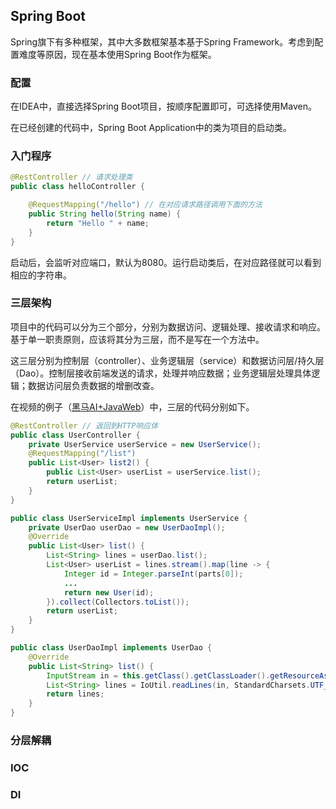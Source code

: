 ## Spring Boot

Spring旗下有多种框架，其中大多数框架基本基于Spring Framework。考虑到配置难度等原因，现在基本使用Spring Boot作为框架。

### 配置

在IDEA中，直接选择Spring Boot项目，按顺序配置即可，可选择使用Maven。

在已经创建的代码中，Spring Boot Application中的类为项目的启动类。

### 入门程序

```Java
@RestController // 请求处理类
public class helloController {

    @RequestMapping("/hello") // 在对应请求路径调用下面的方法
    public String hello(String name) {
        return "Hello " + name;
    }
}
```

启动后，会监听对应端口，默认为8080。运行启动类后，在对应路径就可以看到相应的字符串。  

### 三层架构

项目中的代码可以分为三个部分，分别为数据访问、逻辑处理、接收请求和响应。基于单一职责原则，应该将其分为三层，而不是写在一个方法中。

这三层分别为控制层（controller）、业务逻辑层（service）和数据访问层/持久层（Dao）。控制层接收前端发送的请求，处理并响应数据；业务逻辑层处理具体逻辑；数据访问层负责数据的增删改查。  

在视频的例子（[黑马AI+JavaWeb](https://www.bilibili.com/video/BV1yGydYEE3H?spm_id_from=333.788.player.switch&vd_source=205f66d4bbb533ff3883e1a84b439a3c&p=47)）中，三层的代码分别如下。  

```Java
@RestController // 返回到HTTP响应体
public class UserController {
    private UserService userService = new UserService();
    @RequestMapping("/list")
    public List<User> list2() {
        public List<User> userList = userService.list();
        return userList;
    }
}
```

```Java
public class UserServiceImpl implements UserService {
    private UserDao userDao = new UserDaoImpl();
    @Override
    public List<User> list() {
        List<String> lines = userDao.list();
        List<User> userList = lines.stream().map(line -> {
            Integer id = Integer.parseInt(parts[0]);
            ...
            return new User(id);
        }).collect(Collectors.toList());
        return userList;
    }
}
```

```Java
public class UserDaoImpl implements UserDao {
    @Override
    public List<String> list() {
        InputStream in = this.getClass().getClassLoader().getResourceAsStream("user.txt");
        List<String> lines = IoUtil.readLines(in, StandardCharsets.UTF_8, new ArrayList<>());
        return lines;
    }
}
```

### 分层解耦

### IOC

### DI

